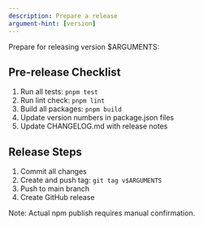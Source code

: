 ```yaml
---
description: Prepare a release
argument-hint: [version]
---
```


Prepare for releasing version $ARGUMENTS:

## Pre-release Checklist
1. Run all tests: `pnpm test`
2. Run lint check: `pnpm lint`
3. Build all packages: `pnpm build`
4. Update version numbers in package.json files
5. Update CHANGELOG.md with release notes

## Release Steps
1. Commit all changes
2. Create and push tag: `git tag v$ARGUMENTS`
3. Push to main branch
4. Create GitHub release

Note: Actual npm publish requires manual confirmation.